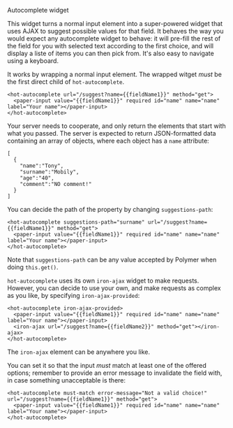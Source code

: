 Autocomplete widget

This widget turns a normal input element into a super-powered widget that uses AJAX to suggest possible values for that field. It behaves the way you would expect any autocomplete widget to behave: it will pre-fill the rest of the field for you with selected text according to the first choice, and will display a liste of items you can then pick from. It's also easy to navigate using a keyboard.

It works by wrapping a normal input element. The wrapped witget _must_ be the first direct child of `hot-autocomplete`.

    <hot-autocomplete url="/suggest?name={{fieldName1}}" method="get">
      <paper-input value="{{fieldName1}}" required id="name" name="name" label="Your name"></paper-input>
    </hot-autocomplete>

Your server needs to cooperate, and only return the elements that start with what you passed. The server is expected to return JSON-formatted data containing an array of objects, where each object has a `name` attribute:

    [
      {
        "name":"Tony",
        "surname":"Mobily",
        "age":"40",
        "comment":"NO comment!"
      }
    ]

You can decide the path of the property by changing `suggestions-path`:

    <hot-autocomplete suggestions-path="surname" url="/suggest?name={{fieldName1}}" method="get">
      <paper-input value="{{fieldName1}}" required id="name" name="name" label="Your name"></paper-input>
    </hot-autocomplete>

Note that `suggestions-path` can be any value accepted by Polymer when doing `this.get()`.

`hot-autocomplete` uses its own `iron-ajax` widget to make requests. However, you can decide to use your own, and make requests as complex as you like, by specifying `iron-ajax-provided`:

    <hot-autocomplete iron-ajax-provided>
      <paper-input value="{{fieldName1}}" required id="name" name="name" label="Your name"></paper-input>
      <iron-ajax url="/suggest?name={{fieldName2}}" method="get"></iron-ajax>
    </hot-autocomplete>

The `iron-ajax` element can be anywhere you like.

You can set it so that the input _must_ match at least one of the offered options; remember to provide an error message to invalidate the field with, in case something unacceptable is there:

    <hot-autocomplete must-match error-message="Not a valid choice!" url="/suggest?name={{fieldName1}}" method="get">
      <paper-input value="{{fieldName1}}" required id="name" name="name" label="Your name"></paper-input>
    </hot-autocomplete>

